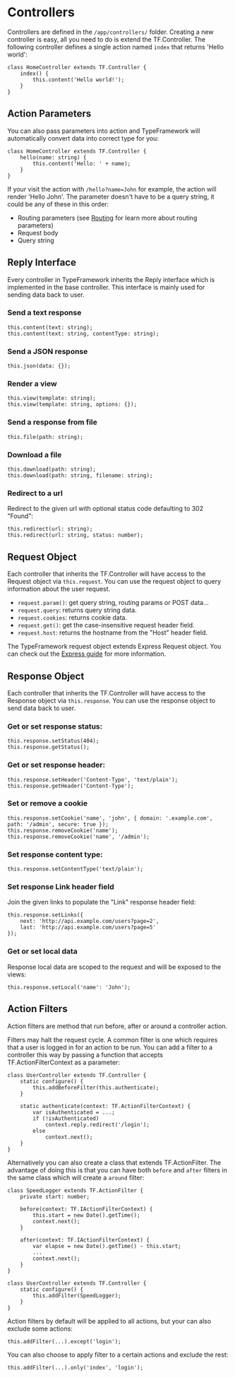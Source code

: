 # Controllers

Controllers are defined in the `/app/controllers/` folder. Creating a new controller is easy, all you need to do is extend the TF.Controller. The following controller defines a single action
named `index` that returns 'Hello world':

    class HomeController extends TF.Controller {
        index() {
            this.content('Hello world!');
        }
    }

## Action Parameters

You can also pass parameters into action and TypeFramework will automatically convert data into correct type for you:

    class HomeController extends TF.Controller {
        hello(name: string) {
            this.content('Hello: ' + name);
        }
    }

If your visit the action with `/hello?name=John` for example, the action will render 'Hello John'. The parameter doesn't have to be
a query string, it could be any of these in this order:

- Routing parameters (see [Routing](#routing) for learn more about routing parameters)
- Request body
- Query string

## Reply Interface

Every controller in TypeFramework inherits the Reply interface which is implemented in the base controller. This interface is
mainly used for sending data back to user.

### Send a text response

    this.content(text: string);
    this.content(text: string, contentType: string);

### Send a JSON response

    this.json(data: {});

### Render a view

    this.view(template: string);
    this.view(template: string, options: {});

### Send a response from file

    this.file(path: string);

### Download a file

    this.download(path: string);
    this.download(path: string, filename: string);

### Redirect to a url

Redirect to the given url with optional status code defaulting to 302 "Found":

    this.redirect(url: string);
    this.redirect(url: string, status: number);

## Request Object

Each controller that inherits the TF.Controller will have access to the Request object via `this.request`.
You can use the request object to query information about the user request.

- `request.param()`: get query string, routing params or POST data...
- `request.query`: returns query string data.
- `request.cookies`: returns cookie data.
- `request.get()`: get the case-insensitive request header field.
- `request.host`: returns the hostname from the "Host" header field.

The TypeFramework request object extends Express Request object. You can check out the [Express guide](http://expressjs.com/4x/api.html) for more information.

## Response Object

Each controller that inherits the TF.Controller will have access to the Response object via `this.response`.
You can use the response object to send data back to user.

### Get or set response status:

    this.response.setStatus(404);
    this.response.getStatus();

### Get or set response header:

    this.response.setHeader('Content-Type', 'text/plain');
    this.response.getHeader('Content-Type');

### Set or remove a cookie

    this.response.setCookie('name', 'john', { domain: '.example.com', path: '/admin', secure: true });
    this.response.removeCookie('name');
    this.response.removeCookie('name', '/admin');

### Set response content type:

    this.response.setContentType('text/plain');

### Set response Link header field

Join the given links to populate the "Link" response header field:

    this.response.setLinks({
        next: 'http://api.example.com/users?page=2',
        last: 'http://api.example.com/users?page=5'
    });

### Get or set local data

Response local data are scoped to the request and will be exposed to the views:

    this.response.setLocal('name': 'John');

## Action Filters

Action filters are method that run before, after or around a controller action.

Filters may halt the request cycle. A common filter is one which requires that a user is logged in for an action to be run.
You can add a filter to a controller this way by passing a function that accepts TF.ActionFilterContext as a parameter:

    class UserController extends TF.Controller {
        static configure() {
            this.addBeforeFilter(this.authenticate);
        }

        static authenticate(context: TF.ActionFilterContext) {
            var isAuthenticated = ...;
            if (!isAuthenticated)
                context.reply.redirect('/login');
            else
                context.next();
        }
    }

Alternatively you can also create a class that extends TF.ActionFilter. The advantage of doing this is that you can have both
`before` and `after` filters in the same class which will create a `around` filter:

    class SpeedLogger extends TF.ActionFilter {
        private start: number;

        before(context: TF.IActionFilterContext) {
            this.start = new Date().getTime();
            context.next();
        }

        after(context: TF.IActionFilterContext) {
            var elapse = new Date().getTime() - this.start;
            ...
            context.next();
        }
    }

    class UserController extends TF.Controller {
        static configure() {
            this.addFilter(SpeedLogger);
        }
    }

Action filters by default will be applied to all actions, but your can also exclude some actions:

    this.addFilter(...).except('login');

You can also choose to apply filter to a certain actions and exclude the rest:

    this.addFilter(...).only('index', 'login');
